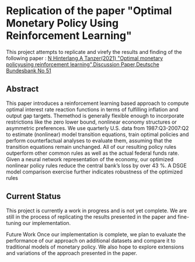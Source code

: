# Replication of the paper "Optimal Monetary Policy Using Reinforcement Learning"
This project attempts to replicate and virefy the results and finding of the following paper : 
[N Hinterlang,A Tanzer(2021) "Optimal monetary policyusing reinforcement learning",Discussion Paper,Deutsche Bundesbank No 51](https://d-nb.info/1248317343/34)

## Abstract
This paper introduces a reinforcement learning based approach to compute optimal interest rate reaction functions in terms of fulfilling inflation and output gap targets. Themethod is generally flexible enough to incorporate restrictions like the zero lower bound, nonlinear economy structures or asymmetric preferences. We use quarterly U.S. data from 1987:Q3-2007:Q2 to estimate (nonlinear) model transition equations, train optimal policies and perform counterfactual analyses to evaluate them, assuming that the transition equations remain unchanged. All of our resulting policy rules outperform other common rules as well as the actual federal funds rate. Given a neural network representation of
the economy, our optimized nonlinear policy rules reduce the central bank’s loss by over 43 %. A DSGE model comparison exercise further indicates robustness of the optimized rules

## Current Status
This project is currently a work in progress and is not yet complete. We are still in the process of replicating the results presented in the paper and fine-tuning our implementation.

Future Work
Once our implementation is complete, we plan to evaluate the performance of our approach on additional datasets and compare it to traditional models of monetary policy. We also hope to explore extensions and variations of the approach presented in the paper.
